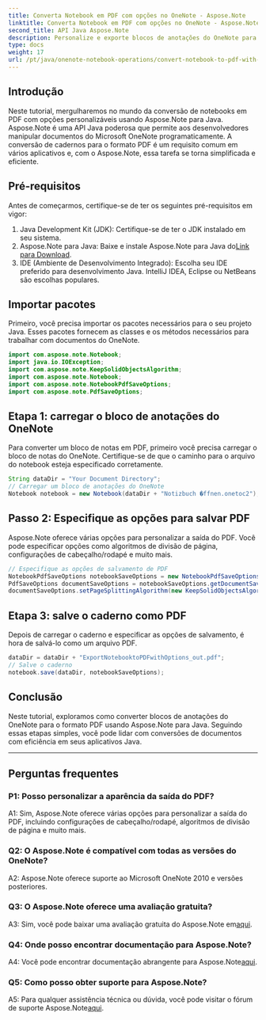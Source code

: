 ```yaml
---
title: Converta Notebook em PDF com opções no OneNote - Aspose.Note
linktitle: Converta Notebook em PDF com opções no OneNote - Aspose.Note
second_title: API Java Aspose.Note
description: Personalize e exporte blocos de anotações do OneNote para PDF com facilidade! Aspose.Note for Java cuida do trabalho pesado. Guia passo a passo incluído! #OneNote #Java #Aspose
type: docs
weight: 17
url: /pt/java/onenote-notebook-operations/convert-notebook-to-pdf-with-options/
---
```

## Introdução

Neste tutorial, mergulharemos no mundo da conversão de notebooks em PDF com opções personalizáveis usando Aspose.Note para Java. Aspose.Note é uma API Java poderosa que permite aos desenvolvedores manipular documentos do Microsoft OneNote programaticamente. A conversão de cadernos para o formato PDF é um requisito comum em vários aplicativos e, com o Aspose.Note, essa tarefa se torna simplificada e eficiente.

## Pré-requisitos

Antes de começarmos, certifique-se de ter os seguintes pré-requisitos em vigor:

1. Java Development Kit (JDK): Certifique-se de ter o JDK instalado em seu sistema.
2. Aspose.Note para Java: Baixe e instale Aspose.Note para Java do[Link para Download](https://releases.aspose.com/note/java/).
3. IDE (Ambiente de Desenvolvimento Integrado): Escolha seu IDE preferido para desenvolvimento Java. IntelliJ IDEA, Eclipse ou NetBeans são escolhas populares.

## Importar pacotes

Primeiro, você precisa importar os pacotes necessários para o seu projeto Java. Esses pacotes fornecem as classes e os métodos necessários para trabalhar com documentos do OneNote.

```java
import com.aspose.note.Notebook;
import java.io.IOException;
import com.aspose.note.KeepSolidObjectsAlgorithm;
import com.aspose.note.Notebook;
import com.aspose.note.NotebookPdfSaveOptions;
import com.aspose.note.PdfSaveOptions;
```

## Etapa 1: carregar o bloco de anotações do OneNote

Para converter um bloco de notas em PDF, primeiro você precisa carregar o bloco de notas do OneNote. Certifique-se de que o caminho para o arquivo do notebook esteja especificado corretamente.

```java
String dataDir = "Your Document Directory";
// Carregar um bloco de anotações do OneNote
Notebook notebook = new Notebook(dataDir + "Notizbuch �ffnen.onetoc2");
```

## Passo 2: Especifique as opções para salvar PDF

Aspose.Note oferece várias opções para personalizar a saída do PDF. Você pode especificar opções como algoritmos de divisão de página, configurações de cabeçalho/rodapé e muito mais.

```java
// Especifique as opções de salvamento de PDF
NotebookPdfSaveOptions notebookSaveOptions = new NotebookPdfSaveOptions();
PdfSaveOptions documentSaveOptions = notebookSaveOptions.getDocumentSaveOptions();
documentSaveOptions.setPageSplittingAlgorithm(new KeepSolidObjectsAlgorithm());
```

## Etapa 3: salve o caderno como PDF

Depois de carregar o caderno e especificar as opções de salvamento, é hora de salvá-lo como um arquivo PDF.

```java
dataDir = dataDir + "ExportNotebooktoPDFwithOptions_out.pdf";
// Salve o caderno
notebook.save(dataDir, notebookSaveOptions);
```

## Conclusão

Neste tutorial, exploramos como converter blocos de anotações do OneNote para o formato PDF usando Aspose.Note para Java. Seguindo essas etapas simples, você pode lidar com conversões de documentos com eficiência em seus aplicativos Java.

---

## Perguntas frequentes

### P1: Posso personalizar a aparência da saída do PDF?

A1: Sim, Aspose.Note oferece várias opções para personalizar a saída do PDF, incluindo configurações de cabeçalho/rodapé, algoritmos de divisão de página e muito mais.

### Q2: O Aspose.Note é compatível com todas as versões do OneNote?

A2: Aspose.Note oferece suporte ao Microsoft OneNote 2010 e versões posteriores.

### Q3: O Aspose.Note oferece uma avaliação gratuita?

 A3: Sim, você pode baixar uma avaliação gratuita do Aspose.Note em[aqui](https://releases.aspose.com/).

### Q4: Onde posso encontrar documentação para Aspose.Note?

 A4: Você pode encontrar documentação abrangente para Aspose.Note[aqui](https://reference.aspose.com/note/java/).

### Q5: Como posso obter suporte para Aspose.Note?

 A5: Para qualquer assistência técnica ou dúvida, você pode visitar o fórum de suporte Aspose.Note[aqui](https://forum.aspose.com/c/note/28).